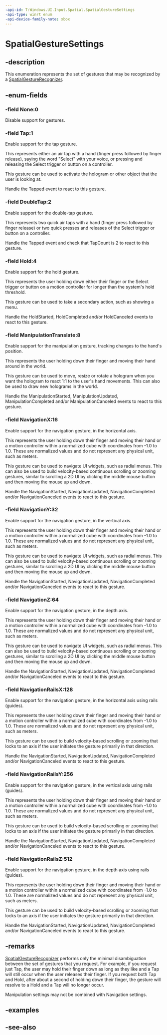 ```yaml
---
-api-id: T:Windows.UI.Input.Spatial.SpatialGestureSettings
-api-type: winrt enum
-api-device-family-note: xbox
---
```


<!-- Enumeration syntax
public enum Windows.UI.Input.Spatial.SpatialGestureSettings : uint
-->

# SpatialGestureSettings

## -description
This enumeration represents the set of gestures that may be recognized by a [SpatialGestureRecognizer](spatialgesturerecognizer.md).

## -enum-fields
### -field None:0
Disable support for gestures.

### -field Tap:1
Enable support for the tap gesture.

This represents either an air tap with a hand (finger press followed by finger release), saying the word "Select" with your voice, or pressing and releasing the Select trigger or button on a controller.

This gesture can be used to activate the hologram or other object that the user is looking at.

Handle the Tapped event to react to this gesture.

### -field DoubleTap:2
Enable support for the double-tap gesture.

This represents two quick air taps with a hand (finger press followed by finger release) or two quick presses and releases of the Select trigger or button on a controller.

Handle the Tapped event and check that TapCount is 2 to react to this gesture.

### -field Hold:4
Enable support for the hold gesture.

This represents the user holding down either their finger or the Select trigger or button on a motion controller for longer than the system's hold threshold.

This gesture can be used to take a secondary action, such as showing a menu.

Handle the HoldStarted, HoldCompleted and/or HoldCanceled events to react to this gesture.

### -field ManipulationTranslate:8
Enable support for the manipulation gesture, tracking changes to the hand's position.

This represents the user holding down their finger and moving their hand around in the world.

This gesture can be used to move, resize or rotate a hologram when you want the hologram to react 1:1 to the user's hand movements. This can also be used to draw new holograms in the world.

Handle the ManipulationStarted, ManipulationUpdated, ManipulationCompleted and/or ManipulationCanceled events to react to this gesture.

### -field NavigationX:16
Enable support for the navigation gesture, in the horizontal axis.

This represents the user holding down their finger and moving their hand or a motion controller within a normalized cube with coordinates from -1.0 to 1.0. These are normalized values and do not represent any physical unit, such as meters.

This gesture can be used to navigate UI widgets, such as radial menus. This can also be used to build velocity-based continuous scrolling or zooming gestures, similar to scrolling a 2D UI by clicking the middle mouse button and then moving the mouse up and down.

Handle the NavigationStarted, NavigationUpdated, NavigationCompleted and/or NavigationCanceled events to react to this gesture.

### -field NavigationY:32
Enable support for the navigation gesture, in the vertical axis.

This represents the user holding down their finger and moving their hand or a motion controller within a normalized cube with coordinates from -1.0 to 1.0. These are normalized values and do not represent any physical unit, such as meters.

This gesture can be used to navigate UI widgets, such as radial menus. This can also be used to build velocity-based continuous scrolling or zooming gestures, similar to scrolling a 2D UI by clicking the middle mouse button and then moving the mouse up and down.

Handle the NavigationStarted, NavigationUpdated, NavigationCompleted and/or NavigationCanceled events to react to this gesture.

### -field NavigationZ:64
Enable support for the navigation gesture, in the depth axis.

This represents the user holding down their finger and moving their hand or a motion controller within a normalized cube with coordinates from -1.0 to 1.0. These are normalized values and do not represent any physical unit, such as meters.

This gesture can be used to navigate UI widgets, such as radial menus. This can also be used to build velocity-based continuous scrolling or zooming gestures, similar to scrolling a 2D UI by clicking the middle mouse button and then moving the mouse up and down.

Handle the NavigationStarted, NavigationUpdated, NavigationCompleted and/or NavigationCanceled events to react to this gesture.

### -field NavigationRailsX:128
Enable support for the navigation gesture, in the horizontal axis using rails (guides).

This represents the user holding down their finger and moving their hand or a motion controller within a normalized cube with coordinates from -1.0 to 1.0. These are normalized values and do not represent any physical unit, such as meters.

This gesture can be used to build velocity-based scrolling or zooming that locks to an axis if the user initiates the gesture primarily in that direction.

Handle the NavigationStarted, NavigationUpdated, NavigationCompleted and/or NavigationCanceled events to react to this gesture.

### -field NavigationRailsY:256
Enable support for the navigation gesture, in the vertical axis using rails (guides).

This represents the user holding down their finger and moving their hand or a motion controller within a normalized cube with coordinates from -1.0 to 1.0. These are normalized values and do not represent any physical unit, such as meters.

This gesture can be used to build velocity-based scrolling or zooming that locks to an axis if the user initiates the gesture primarily in that direction.

Handle the NavigationStarted, NavigationUpdated, NavigationCompleted and/or NavigationCanceled events to react to this gesture.

### -field NavigationRailsZ:512
Enable support for the navigation gesture, in the depth axis using rails (guides).

This represents the user holding down their finger and moving their hand or a motion controller within a normalized cube with coordinates from -1.0 to 1.0. These are normalized values and do not represent any physical unit, such as meters.

This gesture can be used to build velocity-based scrolling or zooming that locks to an axis if the user initiates the gesture primarily in that direction.

Handle the NavigationStarted, NavigationUpdated, NavigationCompleted and/or NavigationCanceled events to react to this gesture.


## -remarks
[SpatialGestureRecognizer](spatialgesturerecognizer.md) performs only the minimal disambiguation between the set of gestures that you request. For example, if you request just Tap, the user may hold their finger down as long as they like and a Tap will still occur when the user releases their finger. If you request both Tap and Hold, after about a second of holding down their finger, the gesture will resolve to a Hold and a Tap will no longer occur.

Manipulation settings may not be combined with Navigation settings.

## -examples

## -see-also